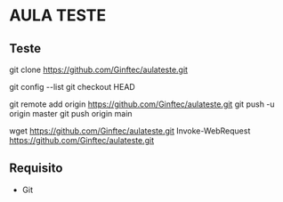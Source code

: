 # AULA TESTE

## Teste

git clone https://github.com/Ginftec/aulateste.git

git config --list
git checkout HEAD <nome do arquivo>

git remote add origin https://github.com/Ginftec/aulateste.git
git push -u origin master
git push origin main


wget https://github.com/Ginftec/aulateste.git
Invoke-WebRequest https://github.com/Ginftec/aulateste.git

## Requisito
- Git